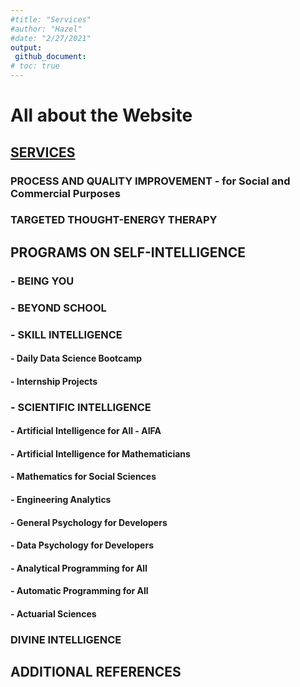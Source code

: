 ```yaml
---
#title: "Services"
#author: "Hazel"
#date: "2/27/2021"
output:
 github_document:
# toc: true
---
```


# All about the Website

## [SERVICES](https://intellsci.github.io/intellsci/Services_Github.html)

### PROCESS AND QUALITY IMPROVEMENT - for Social and Commercial Purposes
### TARGETED THOUGHT-ENERGY THERAPY

## PROGRAMS ON SELF-INTELLIGENCE

### - BEING YOU

### - BEYOND SCHOOL

### - SKILL INTELLIGENCE
#### - Daily Data Science Bootcamp
#### - Internship Projects

### - SCIENTIFIC INTELLIGENCE
#### - Artificial Intelligence for All - AIFA
#### - Artificial Intelligence for Mathematicians
#### - Mathematics for Social Sciences
#### - Engineering Analytics
#### - General Psychology for Developers
#### - Data Psychology for Developers
#### - Analytical Programming for All
#### - Automatic Programming for All
#### - Actuarial Sciences

### DIVINE INTELLIGENCE

## ADDITIONAL REFERENCES